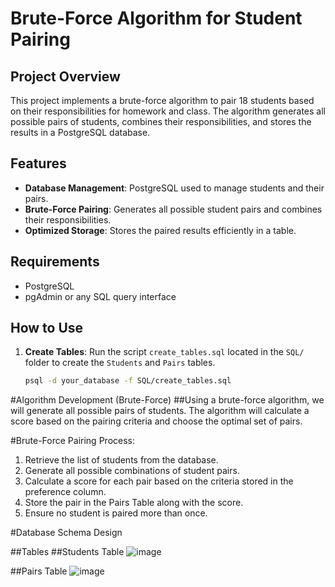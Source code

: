 # Brute-Force Algorithm for Student Pairing

## Project Overview

This project implements a brute-force algorithm to pair 18 students based on their responsibilities for homework and class. The algorithm generates all possible pairs of students, combines their responsibilities, and stores the results in a PostgreSQL database.

## Features
- **Database Management**: PostgreSQL used to manage students and their pairs.
- **Brute-Force Pairing**: Generates all possible student pairs and combines their responsibilities.
- **Optimized Storage**: Stores the paired results efficiently in a table.

## Requirements
- PostgreSQL
- pgAdmin or any SQL query interface

## How to Use

1. **Create Tables**: 
   Run the script `create_tables.sql` located in the `SQL/` folder to create the `Students` and `Pairs` tables.

   ```bash
   psql -d your_database -f SQL/create_tables.sql


#Algorithm Development (Brute-Force)
##Using a brute-force algorithm, we will generate all possible pairs of students. The algorithm will calculate a score based on the pairing criteria and choose the optimal set of pairs.

#Brute-Force Pairing Process:
1) Retrieve the list of students from the database.
2) Generate all possible combinations of student pairs.
3) Calculate a score for each pair based on the criteria stored in the preference column.
4) Store the pair in the Pairs Table along with the score.
5) Ensure no student is paired more than once.


#Database Schema Design

##Tables
##Students Table
![image](https://github.com/user-attachments/assets/4b4877d4-55a0-4484-85a3-9af826f80b99)

##Pairs Table
![image](https://github.com/user-attachments/assets/3a71dfe1-66a5-4863-852d-1d903cb70251)

